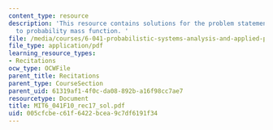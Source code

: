 ```yaml
---
content_type: resource
description: 'This resource contains solutions for the problem statements related
  to probability mass function. '
file: /media/courses/6-041-probabilistic-systems-analysis-and-applied-probability-fall-2010/005cfcbec61f6422bcea9c7df6191f34_MIT6_041F10_rec17_sol.pdf
file_type: application/pdf
learning_resource_types:
- Recitations
ocw_type: OCWFile
parent_title: Recitations
parent_type: CourseSection
parent_uid: 61319af1-4f0c-da08-892b-a16f98cc7ae7
resourcetype: Document
title: MIT6_041F10_rec17_sol.pdf
uid: 005cfcbe-c61f-6422-bcea-9c7df6191f34
---
```

